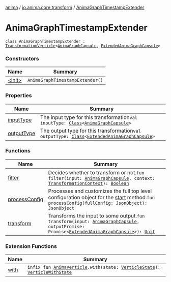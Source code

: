 [anima](../../index.md) / [io.anima.core.transform](../index.md) / [AnimaGraphTimestampExtender](./index.md)

# AnimaGraphTimestampExtender

`class AnimaGraphTimestampExtender : `[`TransformationVerticle`](../../io.anima.transform/-transformation-verticle/index.md)`<`[`AnimaGraphCapsule`](../../io.anima.transform/-anima-graph-capsule/index.md)`, `[`ExtendedAnimaGraphCapsule`](../../io.anima.transform/-extended-anima-graph-capsule/index.md)`>`

### Constructors

| Name | Summary |
|---|---|
| [&lt;init&gt;](-init-.md) | `AnimaGraphTimestampExtender()` |

### Properties

| Name | Summary |
|---|---|
| [inputType](input-type.md) | The input type for this transformation`val inputType: `[`Class`](https://docs.oracle.com/javase/6/docs/api/java/lang/Class.html)`<`[`AnimaGraphCapsule`](../../io.anima.transform/-anima-graph-capsule/index.md)`>` |
| [outputType](output-type.md) | The output type for this transformation`val outputType: `[`Class`](https://docs.oracle.com/javase/6/docs/api/java/lang/Class.html)`<`[`ExtendedAnimaGraphCapsule`](../../io.anima.transform/-extended-anima-graph-capsule/index.md)`>` |

### Functions

| Name | Summary |
|---|---|
| [filter](filter.md) | Decides whether to transform or not.`fun filter(input: `[`AnimaGraphCapsule`](../../io.anima.transform/-anima-graph-capsule/index.md)`, context: `[`TransformationContext`](../../io.anima.transform/-transformation-context/index.md)`): `[`Boolean`](https://kotlinlang.org/api/latest/jvm/stdlib/kotlin/-boolean/index.html) |
| [processConfig](process-config.md) | Processes and customizes the full top level configuration object for the [start](../../io.anima/-anima-verticle/start.md) method.`fun processConfig(fullConfig: JsonObject): JsonObject` |
| [transform](transform.md) | Transforms the input to some output.`fun transform(input: `[`AnimaGraphCapsule`](../../io.anima.transform/-anima-graph-capsule/index.md)`, outputPromise: Promise<`[`ExtendedAnimaGraphCapsule`](../../io.anima.transform/-extended-anima-graph-capsule/index.md)`>): `[`Unit`](https://kotlinlang.org/api/latest/jvm/stdlib/kotlin/-unit/index.html) |

### Extension Functions

| Name | Summary |
|---|---|
| [with](../../io.anima/with.md) | `infix fun `[`AnimaVerticle`](../../io.anima/-anima-verticle/index.md)`.with(state: `[`VerticleState`](../../io.anima/-verticle-state/index.md)`): `[`VerticleWithState`](../../io.anima/-verticle-with-state/index.md) |
